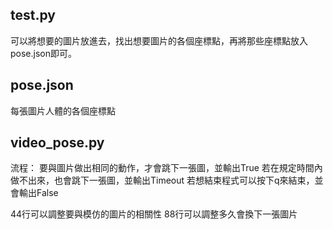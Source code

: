 ## test.py
可以將想要的圖片放進去，找出想要圖片的各個座標點，再將那些座標點放入pose.json即可。

## pose.json
每張圖片人體的各個座標點

## video_pose.py
流程：
要與圖片做出相同的動作，才會跳下一張圖，並輸出True
若在規定時間內做不出來，也會跳下一張圖，並輸出Timeout
若想結束程式可以按下q來結束，並會輸出False

44行可以調整要與模仿的圖片的相關性
88行可以調整多久會換下一張圖片
